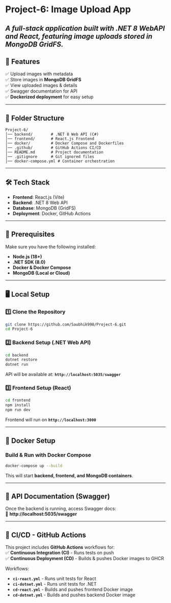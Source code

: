 # **Project-6: Image Upload App**  
_A full-stack application built with .NET 8 WebAPI and React, featuring image uploads stored in MongoDB GridFS._  
---

## **🚀 Features**
✅ Upload images with metadata  
✅ Store images in **MongoDB GridFS**  
✅ View uploaded images & details  
✅ Swagger documentation for API  
✅ **Dockerized deployment** for easy setup  

---

## **📂 Folder Structure**
```plaintext
Project-6/
│── backend/        # .NET 8 Web API (C#)
│── frontend/       # React.js Frontend
│── docker/         # Docker Compose and Dockerfiles
│── .github/        # GitHub Actions CI/CD
│── README.md       # Project documentation
│── .gitignore      # Git ignored files
│── docker-compose.yml # Container orchestration
```

---

## **🛠️ Tech Stack**
- **Frontend**: React.js (Vite)  
- **Backend**: .NET 8 Web API  
- **Database**: MongoDB (GridFS)   
- **Deployment**: Docker, GitHub Actions  
---

## **📌 Prerequisites**
Make sure you have the following installed:
- **Node.js (18+)**  
- **.NET SDK (8.0)**  
- **Docker & Docker Compose**  
- **MongoDB (Local or Cloud)**  

---

## **🖥️ Local Setup**
### **1️⃣ Clone the Repository**
```sh
git clone https://github.com/Saubhik998/Project-6.git
cd Project-6
```

### **2️⃣ Backend Setup (.NET Web API)**
```sh
cd backend
dotnet restore
dotnet run
```
API will be available at: **`http://localhost:5035/swagger`**

### **3️⃣ Frontend Setup (React)**
```sh
cd frontend
npm install
npm run dev
```
Frontend will run on **`http://localhost:3000`**

---

## **🐳 Docker Setup**
### **Build & Run with Docker Compose**
```sh
docker-compose up --build
```
This will start **backend, frontend, and MongoDB containers**.

---

## **📜 API Documentation (Swagger)**
Once the backend is running, access Swagger docs:  
🔗 **http://localhost:5035/swagger**

---

## **🚀 CI/CD - GitHub Actions**
This project includes **GitHub Actions** workflows for:  
✅ **Continuous Integration (CI)** - Runs tests on push  
✅ **Continuous Deployment (CD)** - Builds & pushes Docker images to GHCR  

Workflows:  
- **`ci-react.yml`** - Runs unit tests for React  
- **`ci-dotnet.yml`** - Runs unit tests for .NET  
- **`cd-react.yml`** - Builds and pushes frontend Docker image  
- **`cd-dotnet.yml`** - Builds and pushes backend Docker image  


